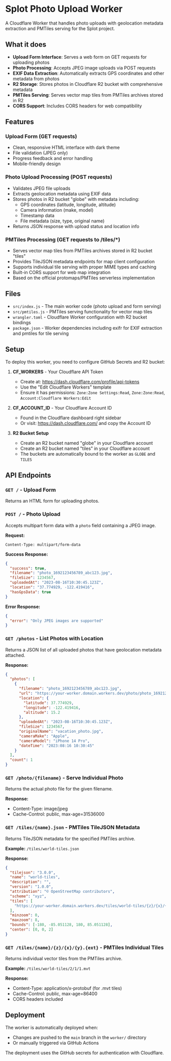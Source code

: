# Splot Photo Upload Worker

A Cloudflare Worker that handles photo uploads with geolocation metadata extraction and PMTiles serving for the Splot project.

## What it does

- **Upload Form Interface**: Serves a web form on GET requests for uploading photos
- **Photo Processing**: Accepts JPEG image uploads via POST requests
- **EXIF Data Extraction**: Automatically extracts GPS coordinates and other metadata from photos
- **R2 Storage**: Stores photos in Cloudflare R2 bucket with comprehensive metadata
- **PMTiles Serving**: Serves vector map tiles from PMTiles archives stored in R2
- **CORS Support**: Includes CORS headers for web compatibility

## Features

### Upload Form (GET requests)
- Clean, responsive HTML interface with dark theme
- File validation (JPEG only)
- Progress feedback and error handling
- Mobile-friendly design

### Photo Upload Processing (POST requests)
- Validates JPEG file uploads
- Extracts geolocation metadata using EXIF data
- Stores photos in R2 bucket "globe" with metadata including:
  - GPS coordinates (latitude, longitude, altitude)
  - Camera information (make, model)
  - Timestamp data
  - File metadata (size, type, original name)
- Returns JSON response with upload status and location info

### PMTiles Processing (GET requests to /tiles/*)
- Serves vector map tiles from PMTiles archives stored in R2 bucket "tiles"
- Provides TileJSON metadata endpoints for map client configuration
- Supports individual tile serving with proper MIME types and caching
- Built-in CORS support for web map integration
- Based on the official protomaps/PMTiles serverless implementation

## Files

- `src/index.js` - The main worker code (photo upload and form serving)
- `src/pmtiles.js` - PMTiles serving functionality for vector map tiles
- `wrangler.toml` - Cloudflare Worker configuration with R2 bucket bindings
- `package.json` - Worker dependencies including exifr for EXIF extraction and pmtiles for tile serving

## Setup

To deploy this worker, you need to configure GitHub Secrets and R2 bucket:

1. **CF_WORKERS** - Your Cloudflare API Token
   - Create at: https://dash.cloudflare.com/profile/api-tokens
   - Use the "Edit Cloudflare Workers" template
   - Ensure it has permissions: `Zone:Zone Settings:Read`, `Zone:Zone:Read`, `Account:Cloudflare Workers:Edit`

2. **CF_ACCOUNT_ID** - Your Cloudflare Account ID
   - Found in the Cloudflare dashboard right sidebar
   - Or visit: https://dash.cloudflare.com/ and copy the Account ID

3. **R2 Bucket Setup**
   - Create an R2 bucket named "globe" in your Cloudflare account
   - Create an R2 bucket named "tiles" in your Cloudflare account
   - The buckets are automatically bound to the worker as `GLOBE` and `TILES`

## API Endpoints

### `GET /` - Upload Form
Returns an HTML form for uploading photos.

### `POST /` - Photo Upload
Accepts multipart form data with a `photo` field containing a JPEG image.

**Request:**
```
Content-Type: multipart/form-data
```

**Success Response:**
```json
{
  "success": true,
  "filename": "photo_1692123456789_abc123.jpg",
  "fileSize": 1234567,
  "uploadedAt": "2023-08-16T10:30:45.123Z",
  "location": "37.774929, -122.419416",
  "hasGpsData": true
}
```

**Error Response:**
```json
{
  "error": "Only JPEG images are supported"
}
```

### `GET /photos` - List Photos with Location
Returns a JSON list of all uploaded photos that have geolocation metadata attached.

**Response:**
```json
{
  "photos": [
    {
      "filename": "photo_1692123456789_abc123.jpg",
      "url": "https://your-worker.domain.workers.dev/photo/photo_1692123456789_abc123.jpg",
      "location": {
        "latitude": 37.774929,
        "longitude": -122.419416,
        "altitude": 15.2
      },
      "uploadedAt": "2023-08-16T10:30:45.123Z",
      "fileSize": 1234567,
      "originalName": "vacation_photo.jpg",
      "cameraMake": "Apple",
      "cameraModel": "iPhone 14 Pro",
      "dateTime": "2023:08:16 10:30:45"
    }
  ],
  "count": 1
}
```

### `GET /photo/{filename}` - Serve Individual Photo
Returns the actual photo file for the given filename.

**Response:**
- Content-Type: image/jpeg
- Cache-Control: public, max-age=31536000

### `GET /tiles/{name}.json` - PMTiles TileJSON Metadata
Returns TileJSON metadata for the specified PMTiles archive.

**Example:** `/tiles/world-tiles.json`

**Response:**
```json
{
  "tilejson": "3.0.0",
  "name": "world-tiles",
  "description": "",
  "version": "1.0.0",
  "attribution": "© OpenStreetMap contributors",
  "scheme": "xyz",
  "tiles": [
    "https://your-worker.domain.workers.dev/tiles/world-tiles/{z}/{x}/{y}.mvt"
  ],
  "minzoom": 0,
  "maxzoom": 8,
  "bounds": [-180, -85.051128, 180, 85.051128],
  "center": [0, 0, 2]
}
```

### `GET /tiles/{name}/{z}/{x}/{y}.{ext}` - PMTiles Individual Tiles
Returns individual vector tiles from the PMTiles archive.

**Example:** `/tiles/world-tiles/2/1/1.mvt`

**Response:**
- Content-Type: application/x-protobuf (for .mvt tiles)
- Cache-Control: public, max-age=86400
- CORS headers included

## Deployment

The worker is automatically deployed when:
- Changes are pushed to the `main` branch in the `worker/` directory
- Or manually triggered via GitHub Actions

The deployment uses the GitHub secrets for authentication with Cloudflare.